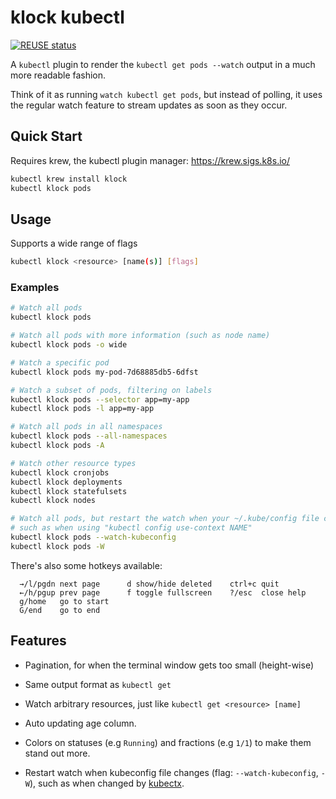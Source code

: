 <!--
SPDX-FileCopyrightText: 2023 Kalle Fagerberg

SPDX-License-Identifier: CC-BY-4.0
-->

# klock kubectl

[![REUSE status](https://api.reuse.software/badge/github.com/jilleJr/kubectl-klock)](https://api.reuse.software/info/github.com/jilleJr/kubectl-klock)

A `kubectl` plugin to render the `kubectl get pods --watch` output in a
much more readable fashion.

Think of it as running `watch kubectl get pods`, but instead of polling,
it uses the regular watch feature to stream updates as soon as they occur.

## Quick Start

Requires krew, the kubectl plugin manager: <https://krew.sigs.k8s.io/>

```sh
kubectl krew install klock
kubectl klock pods
```

## Usage

Supports a wide range of flags

```sh
kubectl klock <resource> [name(s)] [flags]
```

### Examples

```sh
# Watch all pods
kubectl klock pods

# Watch all pods with more information (such as node name)
kubectl klock pods -o wide

# Watch a specific pod
kubectl klock pods my-pod-7d68885db5-6dfst

# Watch a subset of pods, filtering on labels
kubectl klock pods --selector app=my-app
kubectl klock pods -l app=my-app

# Watch all pods in all namespaces
kubectl klock pods --all-namespaces
kubectl klock pods -A

# Watch other resource types
kubectl klock cronjobs
kubectl klock deployments
kubectl klock statefulsets
kubectl klock nodes

# Watch all pods, but restart the watch when your ~/.kube/config file changes,
# such as when using "kubectl config use-context NAME"
kubectl klock pods --watch-kubeconfig
kubectl klock pods -W
```

There's also some hotkeys available:

```text
  →/l/pgdn next page      d show/hide deleted    ctrl+c quit
  ←/h/pgup prev page      f toggle fullscreen    ?/esc  close help
  g/home   go to start
  G/end    go to end
```

## Features

- Pagination, for when the terminal window gets too small (height-wise)

- Same output format as `kubectl get`

- Watch arbitrary resources, just like `kubectl get <resource> [name]`

- Auto updating age column.

- Colors on statuses (e.g `Running`) and fractions (e.g `1/1`) to make
  them stand out more.

- Restart watch when kubeconfig file changes (flag: `--watch-kubeconfig`, `-W`),
  such as when changed by [kubectx](https://github.com/ahmetb/kubectx).
